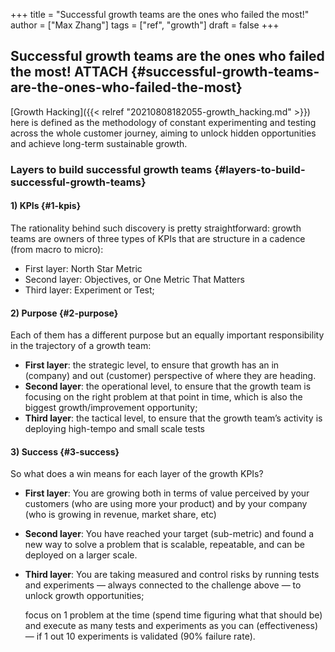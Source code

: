 +++
title = "Successful growth teams are the ones who failed the most!"
author = ["Max Zhang"]
tags = ["ref", "growth"]
draft = false
+++

## Successful growth teams are the ones who failed the most! <span class="tag"><span class="ATTACH">ATTACH</span></span> {#successful-growth-teams-are-the-ones-who-failed-the-most}

[Growth Hacking]({{< relref "20210808182055-growth_hacking.md" >}}) here is defined as the methodology of constant experimenting and testing across the whole customer journey, aiming to unlock hidden opportunities and achieve long-term sustainable growth.


### Layers to build successful growth teams {#layers-to-build-successful-growth-teams}


#### 1) KPIs {#1-kpis}

The rationality behind such discovery is pretty straightforward: growth teams are owners of three types of KPIs that are structure in a cadence (from macro to micro):

-   First layer: North Star Metric
-   Second layer: Objectives, or One Metric That Matters
-   Third layer: Experiment or Test;


#### 2) Purpose {#2-purpose}

Each of them has a different purpose but an equally important responsibility in the trajectory of a growth team:

-   ****First layer****: the strategic level, to ensure that growth has an in (company) and out (customer) perspective of where they are heading.
-   ****Second layer****: the operational level, to ensure that the growth team is focusing on the right problem at that point in time, which is also the biggest growth/improvement opportunity;
-   ****Third layer****: the tactical level, to ensure that the growth team’s activity is deploying high-tempo and small scale tests


#### 3) Success {#3-success}

So what does a win means for each layer of the growth KPIs?

-   ****First layer****: You are growing both in terms of value perceived by your customers (who are using more your product) and by your company (who is growing in revenue, market share, etc)
-   ****Second layer****: You have reached your target (sub-metric) and found a new way to solve a problem that is scalable, repeatable, and can be deployed on a larger scale.
-   ****Third layer****: You are taking measured and control risks by running tests and experiments — always connected to the challenge above — to unlock growth opportunities;

    focus on 1 problem at the time (spend time figuring what that should be) and execute as many tests and experiments as you can (effectiveness) — if 1 out 10 experiments is validated (90% failure rate).
